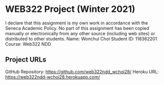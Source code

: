 # WEB322 Project (Winter 2021)
I declare that this assignment is my own work in accordance with
the Seneca Academic Policy. No part of this assignment has been
copied manually or electronically from any other source
(including web sites) or distributed to other students.
Name:           Wonchul Choi
Student ID:     118362201
Course:         Web322 NDD
## Project URLs
GitHub Repository: https://github.com/web322ndd_wchoi28/
Heroku URL: https://web322ndd-wchoi28.herokuapp.com/
